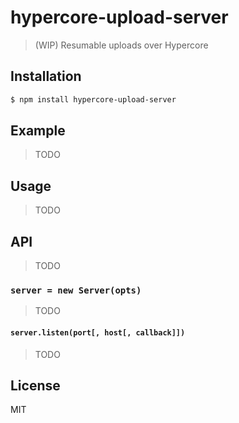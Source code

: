 hypercore-upload-server
=======================

> (WIP) Resumable uploads over Hypercore

## Installation

```sh
$ npm install hypercore-upload-server
```

## Example

> TODO

## Usage

> TODO

## API

> TODO

### `server = new Server(opts)`

> TODO

#### `server.listen(port[, host[, callback]])`

> TODO

## License

MIT
